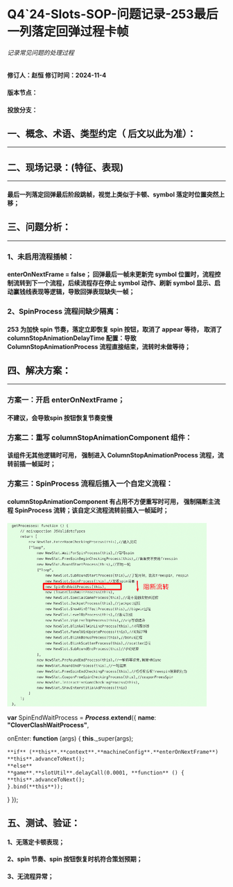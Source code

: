 # Q4\`24-Slots-SOP-问题记录-253最后一列落定回弹过程卡帧

###### *记录常见问题的处理过程*

#### 修订人：赵恒	 	修订时间：2024-11-4

#### 版本节点：

#### 投放分支：

## 一、概念、术语、类型约定（ 后文以此为准）：

---

## 二、现场记录：(特征、表现)

---

#### 最后一列落定回弹最后阶段跳帧，视觉上类似于卡顿、symbol 落定时位置突然上移；

## 三、问题分析：

---

### 1、未启用流程插帧：

#### enterOnNextFrame \= false； 回弹最后一帧未更新完 symbol 位置时，流程控制流转到下一个流程，后续流程存在停止 symbol 动作、刷新 symbol 显示、启动赢钱线表现等逻辑，导致回弹表现缺失一帧；

### 2、SpinProcess 流程间缺少隔离：

#### 253 为加快 spin 节奏，落定立即恢复 spin 按钮，取消了 appear 等待， 取消了columnStopAnimationDelayTime 配置：导致 ColumnStopAnimationProcess 流程直接结束，流转时未做等待；

## 四、解决方案：

---

### 方案一：开启 enterOnNextFrame；

#### 不建议，会导致spin 按钮恢复节奏变慢

### 方案二：重写 columnStopAnimationComponent 组件：

#### 该组件无其他逻辑时可用， 强制进入 ColumnStopAnimationProcess 流程，流转前插一帧延时；

### 方案三：SpinProcess 流程后插入一个自定义流程：

#### columnStopAnimationComponent 有占用不方便重写时可用， 强制隔断主流程 SpinProcess 流转；该自定义流程流转前插入一帧延时；

![image1](/assets/1758727509963_c5c91587.png)

**var** SpinEndWaitProcess \= ***Process***.**extend**({
   **name**: **"CloverClashWaitProcess"**,

   onEnter: **function** (args) {
    **this**.\_super(args);

    **if** (**this**.**context**.**machineConfig**.**enterOnNextFrame**)
    **this**.advanceToNext();
    **else**
    **game**.**slotUtil**.delayCall(0.0001, **function** () {
    **this**.advanceToNext();
    }.bind(**this**));
   }
});

## 五、测试、验证：

#### 1、无落定卡顿表现；

#### 2、spin 节奏、spin 按钮恢复时机符合策划预期；

#### 3、无流程异常；
